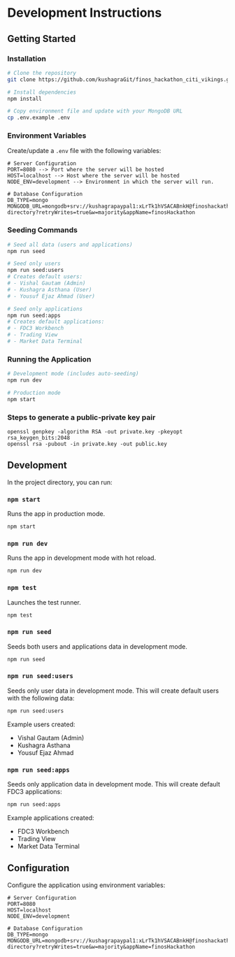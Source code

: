 # Development Instructions

## Getting Started

### Installation

```bash
# Clone the repository
git clone https://github.com/kushagraGit/finos_hackathon_citi_vikings.git

# Install dependencies
npm install

# Copy environment file and update with your MongoDB URL
cp .env.example .env
```

### Environment Variables

Create/update a `.env` file with the following variables:

```env
# Server Configuration
PORT=8080 --> Port where the server will be hosted
HOST=localhost --> Host where the server will be hosted
NODE_ENV=development --> Environment in which the server will run. 

# Database Configuration
DB_TYPE=mongo
MONGODB_URL=mongodb+srv://kushagrapaypal1:xLrTk1hVSACABnkH@finoshackathon.6tc7q.mongodb.net/app-directory?retryWrites=true&w=majority&appName=finosHackathon

```

### Seeding Commands

```bash
# Seed all data (users and applications)
npm run seed

# Seed only users
npm run seed:users
# Creates default users:
# - Vishal Gautam (Admin)
# - Kushagra Asthana (User)
# - Yousuf Ejaz Ahmad (User)

# Seed only applications
npm run seed:apps
# Creates default applications:
# - FDC3 Workbench
# - Trading View
# - Market Data Terminal
```

### Running the Application

```bash
# Development mode (includes auto-seeding)
npm run dev

# Production mode
npm start
```

### Steps to generate a public-private key pair

```
openssl genpkey -algorithm RSA -out private.key -pkeyopt rsa_keygen_bits:2048
openssl rsa -pubout -in private.key -out public.key
```

## Development

In the project directory, you can run:

### `npm start`

Runs the app in production mode.

```bash
npm start
```

### `npm run dev`

Runs the app in development mode with hot reload.

```bash
npm run dev
```

### `npm test`

Launches the test runner.

```bash
npm test
```

### `npm run seed`

Seeds both users and applications data in development mode.

```bash
npm run seed
```

### `npm run seed:users`

Seeds only user data in development mode. This will create default users with the following data:

```bash
npm run seed:users
```

Example users created:

- Vishal Gautam (Admin)
- Kushagra Asthana
- Yousuf Ejaz Ahmad

### `npm run seed:apps`

Seeds only application data in development mode. This will create default FDC3 applications:

```bash
npm run seed:apps
```

Example applications created:

- FDC3 Workbench
- Trading View
- Market Data Terminal

## Configuration

Configure the application using environment variables:

```env
# Server Configuration
PORT=8080
HOST=localhost
NODE_ENV=development

# Database Configuration
DB_TYPE=mongo
MONGODB_URL=mongodb+srv://kushagrapaypal1:xLrTk1hVSACABnkH@finoshackathon.6tc7q.mongodb.net/app-directory?retryWrites=true&w=majority&appName=finosHackathon

```
